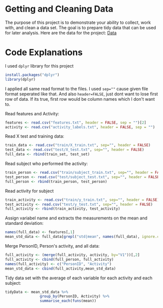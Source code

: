 # Getting and Cleaning Data
The purpose of this project is to demonstrate your ability to collect, work with, and clean a data set. The goal is to prepare tidy data that can be used for later analysis. Here are the data for the project: [Data](https://d396qusza40orc.cloudfront.net/getdata%2Fprojectfiles%2FUCI%20HAR%20Dataset.zip)

# Code Explanations
I used `dplyr` library for this project
```r
install.packages("dplyr")
library(dplyr)
```

I applied all same read format to the files. I used `sep=""` cause given file format seperated like that. And also `header=FALSE`, just dont want to lose first row of data. If its true, first row would be column names which I don't want to.

Read features and Activity: 
```r
features <- read.csv("features.txt", header = FALSE, sep = "")[2]
activity <- read.csv("activity_labels.txt", header = FALSE, sep = "")
```

Read X test and training data:
```r
train_data <- read.csv("train/X_train.txt", sep="", header = FALSE)
test_data <- read.csv("test/X_test.txt", sep="", header = FALSE)
full_data <- rbind(train_set, test_set)
```

Read subject who performed the activity:
```r
train_person <- read.csv("train/subject_train.txt", sep="", header = FALSE)
test_person <- read.csv("test/subject_test.txt", sep="", header = FALSE)
full_person <- rbind(train_person, test_person)
```

Read activity for subject
```r
train_activity <- read.csv("train/y_train.txt", sep="", header = FALSE)
test_activity <- read.csv("test/y_test.txt", sep="", header = FALSE)
full_activity <- rbind(train_activity, test_activity)
```

Assign variabel name and extracts the measurements on the mean and standard deviation:
```r
names(full_data) <- features[,1]
mean_std_data <- full_data[grepl("std|mean", names(full_data), ignore.case = TRUE)]
```

Merge PersonID, Person's activity, and all data:
```r
full_activity <- (merge(full_activity, activity, by="V1"))[,2]
full_activity <- cbind(full_person, full_activity)
names(full_activity) <- c("PersonID", "Activity")
mean_std_data <- cbind(full_activity,mean_std_data)
```

Tidy data set with the average of each variable for each activity and each subject:
```r
tidyData <- mean_std_data %>% 
                group_by(PersonID, Activity) %>%
                summarise_each(funs(mean))
```

